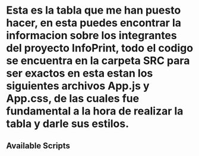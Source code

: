 # Esta es la tabla que me han puesto hacer, en esta puedes encontrar la informacion sobre los integrantes del proyecto InfoPrint, todo el codigo se encuentra en la carpeta SRC para ser exactos en esta estan los siguientes archivos App.js y App.css, de las cuales fue fundamental a la hora de realizar la tabla y darle sus estilos. 

## Available Scripts
